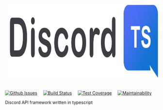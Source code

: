 <img src="https://raw.githubusercontent.com/motorlatitude/discord.ts/master/docs/assets/images/logo_extended.png" alt="Discord.ts" height="240">

# 

[![Github Issues](https://img.shields.io/github/issues/motorlatitude/discord.ts.svg?style=flat)]() &nbsp; &nbsp;
[![Build Status](https://img.shields.io/travis/motorlatitude/MotorBot.svg?branch=master&style=flat)](https://travis-ci.org/motorlatitude/discord.ts) &nbsp; &nbsp;
[![Test Coverage](https://api.codeclimate.com/v1/badges/78f01fd4e76e99119cee/test_coverage)](https://codeclimate.com/github/motorlatitude/discord.ts/test_coverage) &nbsp; &nbsp;
[![Maintainability](https://api.codeclimate.com/v1/badges/78f01fd4e76e99119cee/maintainability)](https://codeclimate.com/github/motorlatitude/discord.ts/maintainability) &nbsp; &nbsp;

Discord API framework written in typescript